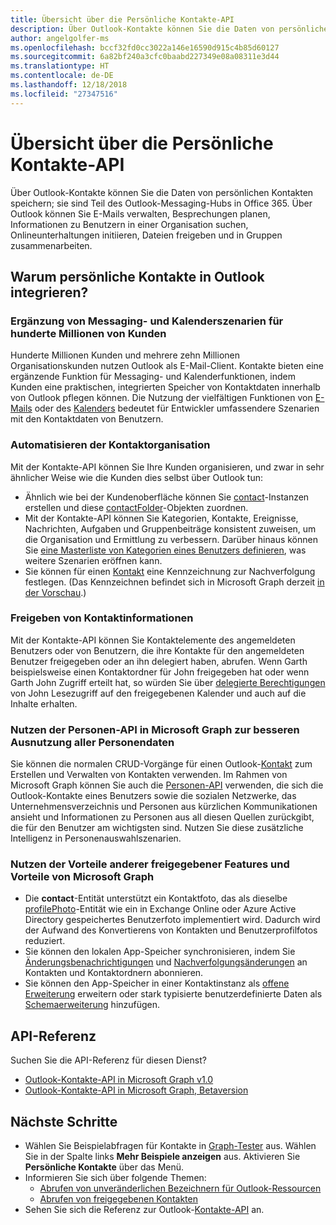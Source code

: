 ```yaml
---
title: Übersicht über die Persönliche Kontakte-API
description: Über Outlook-Kontakte können Sie die Daten von persönlichen Kontakten speichern; sie sind Teil des Outlook-Messaging-Hubs in Office 365. Über Outlook können Sie E-Mails verwalten, Besprechungen planen, Informationen zu Benutzern in einer Organisation suchen, Onlineunterhaltungen initiieren, Dateien freigeben und in Gruppen zusammenarbeiten.
author: angelgolfer-ms
ms.openlocfilehash: bccf32fd0cc3022a146e16590d915c4b85d60127
ms.sourcegitcommit: 6a82bf240a3cfc0baabd227349e08a08311e3d44
ms.translationtype: HT
ms.contentlocale: de-DE
ms.lasthandoff: 12/18/2018
ms.locfileid: "27347516"
---
```

# <a name="outlook-personal-contacts-api-overview"></a>Übersicht über die Persönliche Kontakte-API

Über Outlook-Kontakte können Sie die Daten von persönlichen Kontakten speichern; sie sind Teil des Outlook-Messaging-Hubs in Office 365. Über Outlook können Sie E-Mails verwalten, Besprechungen planen, Informationen zu Benutzern in einer Organisation suchen, Onlineunterhaltungen initiieren, Dateien freigeben und in Gruppen zusammenarbeiten.

## <a name="why-integrate-with-outlook-personal-contacts"></a>Warum persönliche Kontakte in Outlook integrieren?

### <a name="complement-messaging-and-calendaring-scenarios-for-hundreds-of-millions-of-customers"></a>Ergänzung von Messaging- und Kalenderszenarien für hunderte Millionen von Kunden

Hunderte Millionen Kunden und mehrere zehn Millionen Organisationskunden nutzen Outlook als E-Mail-Client. Kontakte bieten eine ergänzende Funktion für Messaging- und Kalenderfunktionen, indem Kunden eine praktischen, integrierten Speicher von Kontaktdaten innerhalb von Outlook pflegen können. Die Nutzung der vielfältigen Funktionen von [E-Mails](outlook-mail-concept-overview.md) oder des [Kalenders](outlook-calendar-concept-overview.md) bedeutet für Entwickler umfassendere Szenarien mit den Kontaktdaten von Benutzern.


### <a name="automate-contact-organization"></a>Automatisieren der Kontaktorganisation

Mit der Kontakte-API können Sie Ihre Kunden organisieren, und zwar in sehr ähnlicher Weise wie die Kunden dies selbst über Outlook tun:

- Ähnlich wie bei der Kundenoberfläche können Sie [contact](/graph/api/resources/contact?view=graph-rest-1.0)-Instanzen erstellen und diese [contactFolder](/graph/api/resources/contactfolder?view=graph-rest-1.0)-Objekten zuordnen.
- Mit der Kontakte-API können Sie Kategorien, Kontakte, Ereignisse, Nachrichten, Aufgaben und Gruppenbeiträge konsistent zuweisen, um die Organisation und Ermittlung zu verbessern. Darüber hinaus können Sie [eine Masterliste von Kategorien eines Benutzers definieren](/graph/api/outlookuser-post-mastercategories?view=graph-rest-1.0), was weitere Szenarien eröffnen kann.
- Sie können für einen [Kontakt](/graph/api/resources/contact?view=graph-rest-1.0) eine Kennzeichnung zur Nachverfolgung festlegen. (Das Kennzeichnen befindet sich in Microsoft Graph derzeit [in der Vorschau](versioning-and-support.md#beta-version).)


### <a name="share-contact-information"></a>Freigeben von Kontaktinformationen

Mit der Kontakte-API können Sie Kontaktelemente des angemeldeten Benutzers oder von Benutzern, die ihre Kontakte für den angemeldeten Benutzer freigegeben oder an ihn delegiert haben, abrufen. Wenn Garth beispielsweise einen Kontaktordner für John freigegeben hat oder wenn Garth John Zugriff erteilt hat, so würden Sie über [delegierte Berechtigungen](permissions-reference.md#delegated-permissions-application-permissions-and-effective-permissions) von John Lesezugriff auf den freigegebenen Kalender und auch auf die Inhalte erhalten.


### <a name="leverage-people-api-in-microsoft-graph-to-make-better-use-of-all-people-data"></a>Nutzen der Personen-API in Microsoft Graph zur besseren Ausnutzung aller Personendaten

Sie können die normalen CRUD-Vorgänge für einen Outlook-[Kontakt](/graph/api/resources/contact?view=graph-rest-1.0) zum Erstellen und Verwalten von Kontakten verwenden. Im Rahmen von Microsoft Graph können Sie auch die [Personen-API](people-example.md) verwenden, die sich die Outlook-Kontakte eines Benutzers sowie die sozialen Netzwerke, das Unternehmensverzeichnis und Personen aus kürzlichen Kommunikationen ansieht und Informationen zu Personen aus all diesen Quellen zurückgibt, die für den Benutzer am wichtigsten sind. Nutzen Sie diese zusätzliche Intelligenz in Personenauswahlszenarien.


### <a name="take-advantage-of-other-shared-features-and-conveniences-in-microsoft-graph"></a>Nutzen der Vorteile anderer freigegebener Features und Vorteile von Microsoft Graph

- Die **contact**-Entität unterstützt ein Kontaktfoto, das als dieselbe [profilePhoto](/graph/api/resources/profilephoto?view=graph-rest-1.0)-Entität wie ein in Exchange Online oder Azure Active Directory gespeichertes Benutzerfoto implementiert wird. Dadurch wird der Aufwand des Konvertierens von Kontakten und Benutzerprofilfotos reduziert.
- Sie können den lokalen App-Speicher synchronisieren, indem Sie [Änderungsbenachrichtigungen](/graph/api/resources/webhooks?view=graph-rest-1.0) und [Nachverfolgungsänderungen](delta-query-overview.md) an Kontakten und Kontaktordnern abonnieren.
- Sie können den App-Speicher in einer Kontaktinstanz als [offene Erweiterung](extensibility-overview.md#open-extensions) erweitern oder stark typisierte benutzerdefinierte Daten als [Schemaerweiterung](extensibility-overview.md#schema-extensions) hinzufügen.

## <a name="api-reference"></a>API-Referenz
Suchen Sie die API-Referenz für diesen Dienst?

- [Outlook-Kontakte-API in Microsoft Graph v1.0](/graph/api/resources/contact?view=graph-rest-1.0)
- [Outlook-Kontakte-API in Microsoft Graph, Betaversion](/graph/api/resources/contact?view=graph-rest-beta)

## <a name="next-steps"></a>Nächste Schritte

- Wählen Sie Beispielabfragen für Kontakte in [Graph-Tester](https://developer.microsoft.com/graph/graph-explorer/?request=me%2Fcontacts&version=v1.0) aus. Wählen Sie in der Spalte links **Mehr Beispiele anzeigen** aus. Aktivieren Sie **Persönliche Kontakte** über das Menü.
- Informieren Sie sich über folgende Themen:
  - [Abrufen von unveränderlichen Bezeichnern für Outlook-Ressourcen](outlook-immutable-id.md)
  - [Abrufen von freigegebenen Kontakten](outlook-get-shared-contacts-folders.md)
- Sehen Sie sich die Referenz zur Outlook-[Kontakte-API](/graph/api/resources/contact?view=graph-rest-1.0) an.

